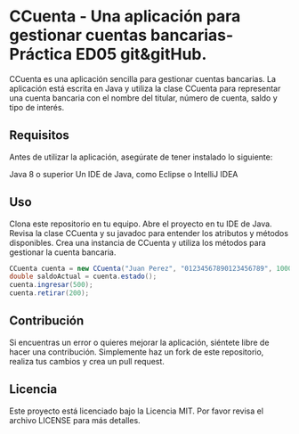 # CCuenta - Una aplicación para gestionar cuentas bancarias- Práctica ED05 git&gitHub.



CCuenta es una aplicación sencilla para gestionar cuentas bancarias. La aplicación está escrita en Java y utiliza la clase CCuenta para representar una cuenta bancaria con el nombre del titular, número de cuenta, saldo y tipo de interés.

## Requisitos
Antes de utilizar la aplicación, asegúrate de tener instalado lo siguiente:

Java 8 o superior
Un IDE de Java, como Eclipse o IntelliJ IDEA
## Uso
Clona este repositorio en tu equipo.
Abre el proyecto en tu IDE de Java.
Revisa la clase CCuenta y su javadoc para entender los atributos y métodos disponibles.
Crea una instancia de CCuenta y utiliza los métodos para gestionar la cuenta bancaria.
``` java
CCuenta cuenta = new CCuenta("Juan Perez", "01234567890123456789", 1000, 0.5);
double saldoActual = cuenta.estado();
cuenta.ingresar(500);
cuenta.retirar(200);
````
## Contribución
Si encuentras un error o quieres mejorar la aplicación, siéntete libre de hacer una contribución. Simplemente haz un fork de este repositorio, realiza tus cambios y crea un pull request.

## Licencia
Este proyecto está licenciado bajo la Licencia MIT. Por favor revisa el archivo LICENSE para más detalles.
